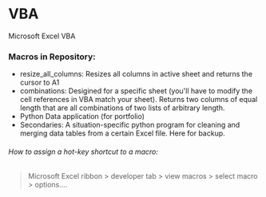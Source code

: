 # VBA
Microsoft Excel VBA

### Macros in Repository:
- resize_all_columns: Resizes all columns in active sheet and returns the cursor to A1
- combinations:  Desigined for a specific sheet (you'll have to modify the cell references in VBA match your sheet).  Returns two columns of equal length that are all combinations of two lists of arbitrary length.
- Python Data application (for portfolio)
- Secondaries: A situation-specific python program for cleaning and merging data tables from a certain Excel file. Here for backup.

###### How to assign a hot-key shortcut to a macro:
> Microsoft Excel ribbon > developer tab > view macros > select macro > options....
